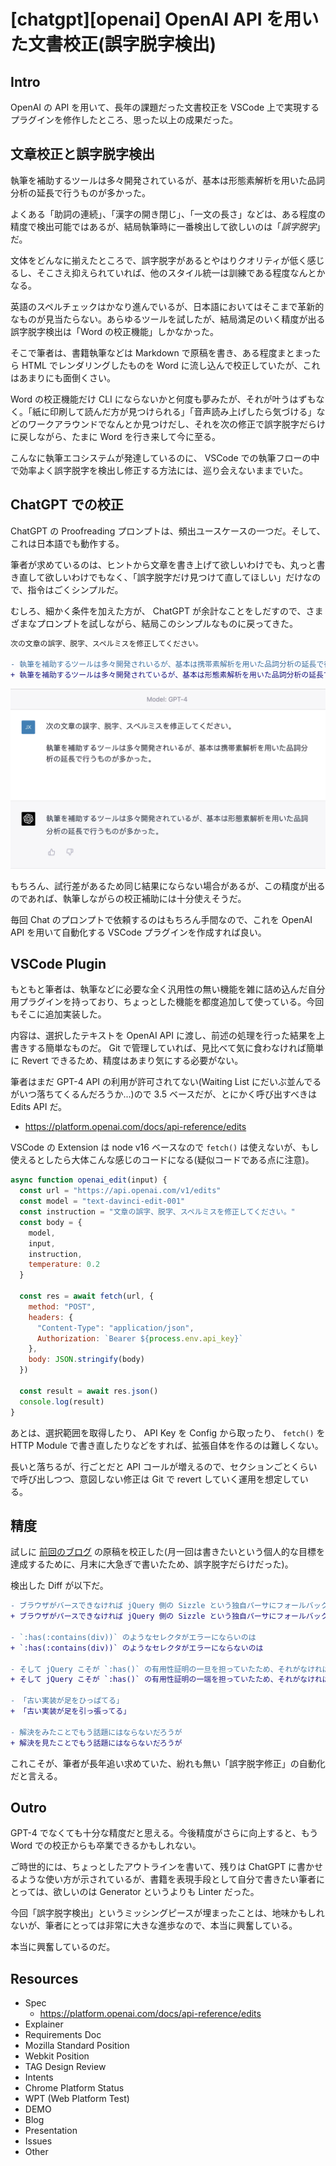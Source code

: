 # [chatgpt][openai] OpenAI API を用いた文書校正(誤字脱字検出)

## Intro

OpenAI の API を用いて、長年の課題だった文書校正を VSCode 上で実現するプラグインを修作したところ、思った以上の成果だった。


## 文章校正と誤字脱字検出

執筆を補助するツールは多々開発されているが、基本は形態素解析を用いた品詞分析の延長で行うものが多かった。

よくある「助詞の連続」、「漢字の開き閉じ」、「一文の長さ」などは、ある程度の精度で検出可能ではあるが、結局執筆時に一番検出して欲しいのは「*誤字脱字*」だ。

文体をどんなに揃えたところで、誤字脱字があるとやはりクオリティが低く感じるし、そこさえ抑えられていれば、他のスタイル統一は訓練である程度なんとかなる。

英語のスペルチェックはかなり進んでいるが、日本語においてはそこまで革新的なものが見当たらない。あらゆるツールを試したが、結局満足のいく精度が出る誤字脱字検出は「Word の校正機能」しかなかった。

そこで筆者は、書籍執筆などは Markdown で原稿を書き、ある程度まとまったら HTML でレンダリングしたものを Word に流し込んで校正していたが、これはあまりにも面倒くさい。

Word の校正機能だけ CLI にならないかと何度も夢みたが、それが叶うはずもなく。「紙に印刷して読んだ方が見つけられる」「音声読み上げしたら気づける」などのワークアラウンドでなんとか見つけだし、それを次の修正で誤字脱字だらけに戻しながら、たまに Word を行き来して今に至る。

こんなに執筆エコシステムが発達しているのに、 VSCode での執筆フローの中で効率よく誤字脱字を検出し修正する方法には、巡り会えないままでいた。


## ChatGPT での校正

ChatGPT の Proofreading プロンプトは、頻出ユースケースの一つだ。そして、これは日本語でも動作する。

筆者が求めているのは、ヒントから文章を書き上げて欲しいわけでも、丸っと書き直して欲しいわけでもなく、「誤字脱字だけ見つけて直してほしい」だけなので、指令はごくシンプルだ。

むしろ、細かく条件を加えた方が、 ChatGPT が余計なことをしだすので、さまざまなプロンプトを試しながら、結局このシンプルなものに戻ってきた。

```diff
次の文章の誤字、脱字、スペルミスを修正してください。

- 執筆を補助するツールは多々開発されいるが、基本は携帯素解析を用いた品詞分析の延長で行うものが多かった。
+ 執筆を補助するツールは多々開発されているが、基本は形態素解析を用いた品詞分析の延長で行うものが多かった。
```

![GPT-4 で文書校正を依頼し、上記の結果を得た様子](./gpt4-proofreading.jpeg#2078x1186)

もちろん、試行差があるため同じ結果にならない場合があるが、この精度が出るのであれば、執筆しながらの校正補助には十分使えそうだ。

毎回 Chat のプロンプトで依頼するのはもちろん手間なので、これを OpenAI API を用いて自動化する VSCode プラグインを作成すれば良い。


## VSCode Plugin

もともと筆者は、執筆などに必要な全く汎用性の無い機能を雑に詰め込んだ自分用プラグインを持っており、ちょっとした機能を都度追加して使っている。今回もそこに追加実装した。

内容は、選択したテキストを OpenAI API に渡し、前述の処理を行った結果を上書きする簡単なものだ。 Git で管理していれば、見比べて気に食わなければ簡単に Revert できるため、精度はあまり気にする必要がない。

筆者はまだ GPT-4 API の利用が許可されてない(Waiting List にだいぶ並んでるがいつ落ちてくるんだろうか...)ので 3.5 ベースだが、とにかく呼び出すべきは Edits API だ。

- https://platform.openai.com/docs/api-reference/edits

VSCode の Extension は node v16 ベースなので `fetch()` は使えないが、もし使えるとしたら大体こんな感じのコードになる(疑似コードである点に注意)。

```js
async function openai_edit(input) {
  const url = "https://api.openai.com/v1/edits"
  const model = "text-davinci-edit-001"
  const instruction = "文章の誤字、脱字、スペルミスを修正してください。"
  const body = {
    model,
    input,
    instruction,
    temperature: 0.2
  }

  const res = await fetch(url, {
    method: "POST",
    headers: {
      "Content-Type": "application/json",
      Authorization: `Bearer ${process.env.api_key}`
    },
    body: JSON.stringify(body)
  })

  const result = await res.json()
  console.log(result)
}
```

あとは、選択範囲を取得したり、 API Key を Config から取ったり、 `fetch()` を HTTP Module で書き直したりなどをすれば、拡張自体を作るのは難しくない。

長いと落ちるが、行ごとだと API コールが増えるので、セクションごとくらいで呼び出しつつ、意図しない修正は Git で revert していく運用を想定している。


## 精度

試しに [前回のブログ](https://blog.jxck.io/entries/2023-02-28/jquery-has-forgiving-problem.html) の原稿を校正した(月一回は書きたいという個人的な目標を達成するために、月末に大急ぎで書いたため、誤字脱字だらけだった)。

検出した Diff が以下だ。

```diff
- ブラウザがバースできなければ jQuery 側の Sizzle という独自パーサにフォールバックすることで
+ ブラウザがパースできなければ jQuery 側の Sizzle という独自パーサにフォールバックすることで

- `:has(:contains(div))` のようなセレクタがエラーにならいのは
+ `:has(:contains(div))` のようなセレクタがエラーにならないのは
  
- そして jQuery こそが `:has()` の有用性証明の一旦を担っていたため、それがなければ標準化されることもなかったかもしれない。
+ そして jQuery こそが `:has()` の有用性証明の一端を担っていたため、それがなければ標準化されることもなかったかもしれない。
  
- 「古い実装が足をひっぱてる」
+ 「古い実装が足を引っ張ってる」
  
- 解決をみたことでもう話題にはならないだろうが
+ 解決を見たことでもう話題にはならないだろうが
```

これこそが、筆者が長年追い求めていた、紛れも無い「誤字脱字修正」の自動化だと言える。


## Outro

GPT-4 でなくても十分な精度だと思える。今後精度がさらに向上すると、もう Word での校正からも卒業できるかもしれない。

ご時世的には、ちょっとしたアウトラインを書いて、残りは ChatGPT に書かせるような使い方が示されているが、書籍を表現手段として自分で書きたい筆者にとっては、欲しいのは Generator というよりも Linter だった。

今回「誤字脱字検出」というミッシングピースが埋まったことは、地味かもしれないが、筆者にとっては非常に大きな進歩なので、本当に興奮している。

本当に興奮しているのだ。


## Resources

- Spec
  - https://platform.openai.com/docs/api-reference/edits
- Explainer
- Requirements Doc
- Mozilla Standard Position
- Webkit Position
- TAG Design Review
- Intents
- Chrome Platform Status
- WPT (Web Platform Test)
- DEMO
- Blog
- Presentation
- Issues
- Other